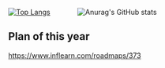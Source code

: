 
[![Top Langs](https://github-readme-stats-pr8i.vercel.app/api/top-langs/?username=jeongwwon&layout=compact)](https://github.com/jeongwwon/github-readme-stats)
&nbsp;&nbsp;&nbsp;&nbsp;&nbsp;&nbsp;&nbsp;&nbsp;&nbsp;&nbsp;&nbsp;&nbsp;&nbsp;![Anurag's GitHub stats](https://github-readme-stats-pr8i.vercel.app/api?username=jeongwwon&show_icons=true)




## Plan of this year
https://www.inflearn.com/roadmaps/373
<br>

<!--
**jeongwwon/jeongwwon** is a ✨ _special_ ✨ repository because its `README.md` (this file) appears on your GitHub profile.

Here are some ideas to get you started:

- 🔭 I’m currently working on ...
- 🌱 I’m currently learning ...
- 👯 I’m looking to collaborate on ...
- 🤔 I’m looking for help with ...
- 💬 Ask me about ...
- 📫 How to reach me: ...
- 😄 Pronouns: ...
- ⚡ Fun fact: ...
-->
